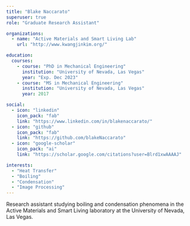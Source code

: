 ```yaml
---
title: "Blake Naccarato"
superuser: true
role: "Graduate Research Assistant"

organizations:
  - name: "Active Materials and Smart Living Lab"
    url: "http://www.kwangjinkim.org/"

education:
  courses:
    - course: "PhD in Mechanical Engineering"
      institution: "University of Nevada, Las Vegas"
      year: "Exp. Dec 2023"
    - course: "MS in Mechanical Engineering"
      institution: "University of Nevada, Las Vegas"
      year: 2017

social:
  - icon: "linkedin"
    icon_pack: "fab"
    link: "https://www.linkedin.com/in/blakenaccarato/"
  - icon: "github"
    icon_pack: "fab"
    link: "https://github.com/blakeNaccarato"
  - icon: "google-scholar"
    icon_pack: "ai"
    link: "https://scholar.google.com/citations?user=Blrd1xwAAAAJ"

interests:
  - "Heat Transfer"
  - "Boiling"
  - "Condensation"
  - "Image Processing"
---
```


Research assistant studying boiling and condensation phenomena in the Active Materials and Smart Living laboratory at the University of Nevada, Las Vegas.
